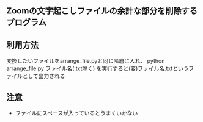 ## Zoomの文字起こしファイルの余計な部分を削除するプログラム

## 利用方法
変換したいファイルをarrange_file.pyと同じ階層に入れ、
python arrange_file.py ファイル名(.txt除く)
を実行すると(変)ファイル名.txtというファイルとして出力される

## 注意
- ファイルにスペースが入っているとうまくいかない